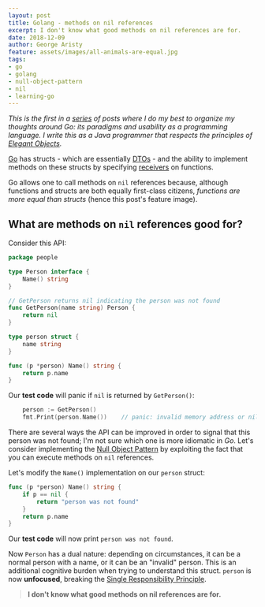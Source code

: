 ```yaml
---
layout: post
title: Golang - methods on nil references
excerpt: I don't know what good methods on nil references are for.
date: 2018-12-09
author: George Aristy
feature: assets/images/all-animals-are-equal.jpg
tags:
- go
- golang
- null-object-pattern
- nil
- learning-go
---
```


*This is the first in a [series](https://llorllale.github.io/tags/#learning-go) of posts where I do my best to organize my thoughts around Go: its paradigms and usability as a programming language. I write this as a Java programmer that respects the principles of [Elegant Objects](https://www.elegantobjects.org/).*

[Go](https://golang.org/) has structs - which are essentially [DTOs](https://en.wikipedia.org/wiki/Data_transfer_object) - and the ability to implement methods on these structs by specifying [receivers](https://tour.golang.org/methods/1) on functions.

Go allows one to call methods on `nil` references because, although functions and structs are both equally first-class citizens, *functions are more equal than structs* (hence this post's feature image).

## What are methods on `nil` references good for?

Consider this API:

```go
package people

type Person interface {
	Name() string
}

// GetPerson returns nil indicating the person was not found
func GetPerson(name string) Person {
	return nil
}

type person struct {
	name string
}

func (p *person) Name() string {
	return p.name
}	
```

Our **test code** will panic if `nil` is returned by `GetPerson()`:

```go
	person := GetPerson()
	fmt.Print(person.Name()) 	// panic: invalid memory address or nil pointer dereference
```

There are several ways the API can be improved in order to signal that this person was not found; I'm not sure which one is more idiomatic in *Go*. Let's consider implementing the [Null Object Pattern](https://en.wikipedia.org/wiki/Null_object_pattern) by exploiting the fact that you can execute methods on `nil` references.

Let's modify the `Name()` implementation on our `person` struct:

```go
func (p *person) Name() string {
	if p == nil {
		return "person was not found"
	}
	return p.name
}
```

Our **test code** will now print `person was not found`.

Now `Person` has a dual nature: depending on circumstances, it can be a normal person with a name, or it can be an "invalid" person. This is an additional cognitive burden when trying to understand this struct. `person` is now **unfocused**, breaking the [Single Responsibility Principle](https://en.wikipedia.org/wiki/Single_responsibility_principle).

> **I don't know what good methods on nil references are for.**

